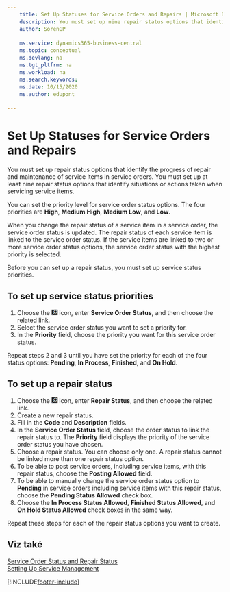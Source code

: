 ```yaml
---
    title: Set Up Statuses for Service Orders and Repairs | Microsoft Docs
    description: You must set up nine repair status options that identify the progress of repair and maintenance of service items in service orders.
    author: SorenGP

    ms.service: dynamics365-business-central
    ms.topic: conceptual
    ms.devlang: na
    ms.tgt_pltfrm: na
    ms.workload: na
    ms.search.keywords:
    ms.date: 10/15/2020
    ms.author: edupont

---
```

# Set Up Statuses for Service Orders and Repairs

You must set up repair status options that identify the progress of repair and maintenance of service items in service orders. You must set up at least nine repair status options that identify situations or actions taken when servicing service items.

You can set the priority level for service order status options. The four priorities are **High**, **Medium High**, **Medium Low**, and **Low**.

When you change the repair status of a service item in a service order, the service order status is updated. The repair status of each service item is linked to the service order status. If the service items are linked to two or more service order status options, the service order status with the highest priority is selected.

Before you can set up a repair status, you must set up service status priorities.

## To set up service status priorities

1. Choose the ![Lightbulb that opens the Tell Me feature](media/ui-search/search_small.png "Tell me what you want to do") icon, enter **Service Order Status**, and then choose the related link.
2. Select the service order status you want to set a priority for.
3. In the **Priority** field, choose the priority you want for this service order status.

Repeat steps 2 and 3 until you have set the priority for each of the four status options: **Pending**, **In Process**, **Finished**, and **On Hold**.

## To set up a repair status

1. Choose the ![Lightbulb that opens the Tell Me feature](media/ui-search/search_small.png "Tell me what you want to do") icon, enter **Repair Status**, and then choose the related link.
2. Create a new repair status.
3. Fill in the **Code** and **Description** fields.
4. In the **Service Order Status** field, choose the order status to link the repair status to. The **Priority** field displays the priority of the service order status you have chosen.
5. Choose a repair status. You can choose only one. A repair status cannot be linked more than one repair status option.
6. To be able to post service orders, including service items, with this repair status, choose the **Posting Allowed** field.
7. To be able to manually change the service order status option to **Pending** in service orders including service items with this repair status, choose the **Pending Status Allowed** check box.
8. Choose the **In Process Status Allowed**, **Finished Status Allowed**, and **On Hold Status Allowed** check boxes in the same way.

Repeat these steps for each of the repair status options you want to create.

## Viz také

[Service Order Status and Repair Status](service-service-order-status-and-repair-status.md)  
[Setting Up Service Management](service-setup-service.md)


[!INCLUDE[footer-include](includes/footer-banner.md)]